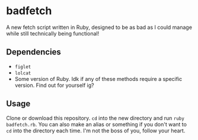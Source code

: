 # badfetch
A new fetch script written in Ruby, designed to be as bad as I could manage while still technically being functional!

## Dependencies

- `figlet`
- `lolcat`
- Some version of Ruby. Idk if any of these methods require a specific version. Find out for yourself ig?

## Usage

Clone or download this repository. `cd` into the new directory and run `ruby badfetch.rb`. You can also make an alias or something if you don't want to `cd` into the directory each time. I'm not the boss of you, follow your heart.
